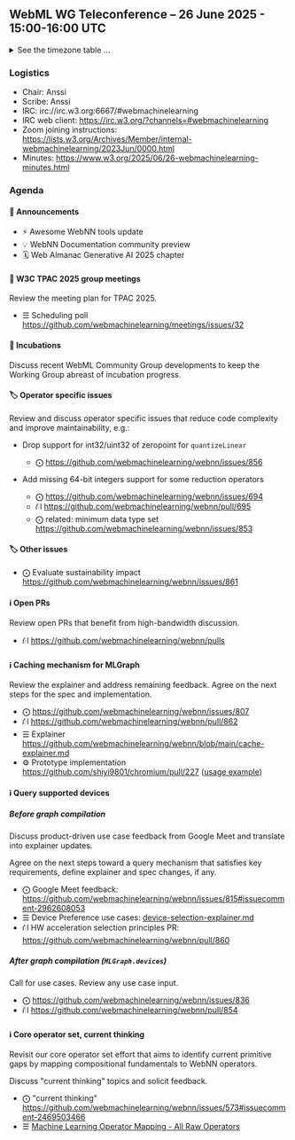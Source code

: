 ## WebML WG Teleconference – 26 June 2025 - 15:00-16:00 UTC

<details close><summary>See the timezone table ...</summary>
<table>
<tr><td> San Francisco <td> Thu, 26 June 2025 <td> 08:00
<tr><td> Boston <td> Thu, 26 June 2025 <td> 11:00
<tr><td> London <td> Thu, 26 June 2025 <td> 16:00  
<tr><td> Berlin <td> Thu, 26 June 2025 <td> 17:00 
<tr><td> Helsinki <td> Thu, 26 June 2025 <td> 18:00 
<tr><td> Shanghai <td> Thu, 26 June 2025 <td> 23:00
<tr><td> Tokyo <td> Fri, 27 June 2025 <td> 00:00
<tr><td> UTC <td> Thu, 26 June 2025 <td> 15:00 UTC
</table>

Other locations: https://www.timeanddate.com/worldclock/fixedtime.html?iso=20250626T15
</details>

### Logistics

* Chair: Anssi
* Scribe: Anssi
* IRC: irc://irc.w3.org:6667/#webmachinelearning
* IRC web client: https://irc.w3.org/?channels=#webmachinelearning
* Zoom joining instructions: https://lists.w3.org/Archives/Member/internal-webmachinelearning/2023Jun/0000.html
* Minutes: https://www.w3.org/2025/06/26-webmachinelearning-minutes.html


### Agenda

#### 📣 Announcements

- ⚡ Awesome WebNN tools update
- 💡 WebNN Documentation community preview
- 🗓️ Web Almanac Generative AI 2025 chapter

#### 📣 W3C TPAC 2025 group meetings

Review the meeting plan for TPAC 2025.

- ☰ Scheduling poll https://github.com/webmachinelearning/meetings/issues/32

#### 🧪 Incubations

Discuss recent WebML Community Group developments to keep the Working Group abreast of incubation progress.

#### 🏷️ Operator specific issues

Review and discuss operator specific issues that reduce code complexity and improve maintainability, e.g.:

- Drop support for int32/uint32 of zeropoint for `quantizeLinear`
  - ⨀ https://github.com/webmachinelearning/webnn/issues/856

- Add missing 64-bit integers support for some reduction operators
  - ⨀ https://github.com/webmachinelearning/webnn/issues/694
  - ⛙ https://github.com/webmachinelearning/webnn/pull/695
  - ⨀ related: minimum data type set https://github.com/webmachinelearning/webnn/issues/853

#### 🏷️ Other issues

  - ⨀ Evaluate sustainability impact https://github.com/webmachinelearning/webnn/issues/861

#### ℹ️ Open PRs

Review open PRs that benefit from high-bandwidth discussion.

- ⛙ https://github.com/webmachinelearning/webnn/pulls

#### ℹ️ Caching mechanism for MLGraph

Review the explainer and address remaining feedback. Agree on the next steps for the spec and implementation.

- ⨀ https://github.com/webmachinelearning/webnn/issues/807
- ⛙ https://github.com/webmachinelearning/webnn/pull/862
- ☰ Explainer https://github.com/webmachinelearning/webnn/blob/main/cache-explainer.md
- ⚙️ Prototype implementation https://github.com/shiyi9801/chromium/pull/227 ([usage example](https://github.com/webmachinelearning/webnn-samples/compare/master...shiyi9801:webnn-samples:model_cache))

#### ℹ️ Query supported devices

##### Before graph compilation

Discuss product-driven use case feedback from Google Meet and translate into explainer updates.

Agree on the next steps toward a query mechanism that satisfies key requirements, define explainer and spec changes, if any.

- ⨀ Google Meet feedback: https://github.com/webmachinelearning/webnn/issues/815#issuecomment-2962608053
- ☰ Device Preference use cases: [device-selection-explainer.md](https://github.com/webmachinelearning/webnn/blob/main/device-selection-explainer.md#device-preference-use-cases)
- ⛙ HW acceleration selection principles PR: https://github.com/webmachinelearning/webnn/pull/860

##### After graph compilation (`MLGraph.devices`)

Call for use cases. Review any use case input.

- ⨀ https://github.com/webmachinelearning/webnn/issues/836
- ⛙ https://github.com/webmachinelearning/webnn/pull/854

#### ℹ️ Core operator set, current thinking

Revisit our core operator set effort that aims to identify current primitive gaps by mapping compositional fundamentals to WebNN operators.

Discuss "current thinking" topics and solicit feedback.

- ⨀ "current thinking" https://github.com/webmachinelearning/webnn/issues/573#issuecomment-2469503466
- ☰ [Machine Learning Operator Mapping - All Raw Operators](https://onedrive.live.com/edit?id=EE82F5C6F06C7371!345450&resid=EE82F5C6F06C7371!345450&ithint=file%2Cxlsx&authkey=!AK8f-RDTleqlLXE&wdo=2&cid=ee82f5c6f06c7371)
